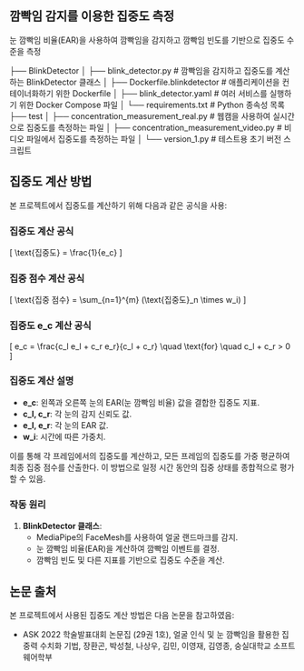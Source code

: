 ## 깜빡임 감지를 이용한 집중도 측정

눈 깜빡임 비율(EAR)을 사용하여 깜빡임을 감지하고 깜빡임 빈도를 기반으로 집중도 수준을 측정

├── BlinkDetector
│   ├── blink_detector.py          # 깜빡임을 감지하고 집중도를 계산하는 BlinkDetector 클래스
│   ├── Dockerfile.blinkdetector   # 애플리케이션을 컨테이너화하기 위한 Dockerfile
│   ├── blink_detector.yaml        # 여러 서비스를 실행하기 위한 Docker Compose 파일
│   └── requirements.txt           # Python 종속성 목록
├── test
│   ├── concentration_measurement_real.py  # 웹캠을 사용하여 실시간으로 집중도를 측정하는 파일
│   ├── concentration_measurement_video.py # 비디오 파일에서 집중도를 측정하는 파일
│   └── version_1.py                      # 테스트용 초기 버전 스크립트




## 집중도 계산 방법

본 프로젝트에서 집중도를 계산하기 위해 다음과 같은 공식을 사용:

### 집중도 계산 공식
\[
\text{집중도} = \frac{1}{e_c}
\]

### 집중 점수 계산 공식
\[
\text{집중 점수} = \sum_{n=1}^{m} (\text{집중도}_n \times w_i)
\]

### 집중도 e_c 계산 공식
\[
e_c = \frac{c_l e_l + c_r e_r}{c_l + c_r} \quad \text{for} \quad c_l + c_r > 0
\]

### 집중도 계산 설명

- **e_c**: 왼쪽과 오른쪽 눈의 EAR(눈 깜빡임 비율) 값을 결합한 집중도 지표.
- **c_l, c_r**: 각 눈의 감지 신뢰도 값.
- **e_l, e_r**: 각 눈의 EAR 값.
- **w_i**: 시간에 따른 가중치.

이를 통해 각 프레임에서의 집중도를 계산하고, 모든 프레임의 집중도를 가중 평균하여 최종 집중 점수를 산출한다. 
이 방법으로 일정 시간 동안의 집중 상태를 종합적으로 평가할 수 있음.

### 작동 원리

1. **BlinkDetector 클래스**:
   - MediaPipe의 FaceMesh를 사용하여 얼굴 랜드마크를 감지.
   - 눈 깜빡임 비율(EAR)을 계산하여 깜빡임 이벤트를 결정.
   - 깜빡임 빈도 및 다른 지표를 기반으로 집중도 수준을 계산.
  
## 논문 출처
본 프로젝트에서 사용된 집중도 계산 방법은 다음 논문을 참고하였음:
 - ASK 2022 학술발표대회 논문집 (29권 1호), 얼굴 인식 및 눈 깜빡임을 활용한 집중력 수치화 기법, 장환곤, 박성철, 나상우, 김민, 이영재, 김영종, 숭실대학교 소프트웨어학부
